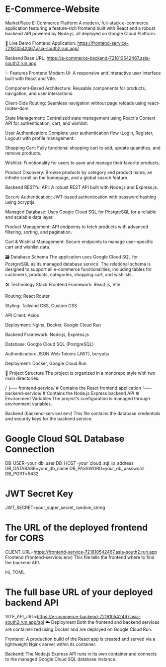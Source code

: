 # E-Commerce-Website

MarketPlace E-Commerce Platform
A modern, full-stack e-commerce application featuring a feature-rich frontend built with React and a robust backend API powered by Node.js, all deployed on Google Cloud Platform.

🚀 Live Demo
Frontend Application: https://frontend-service-721810542467.asia-south2.run.app/

Backend Base URL: https://e-commerce-backend-721810542467.asia-south2.run.app

✨ Features
Frontend
Modern UI: A responsive and interactive user interface built with React and Vite.

Component-Based Architecture: Reusable components for products, navigation, and user interactions.

Client-Side Routing: Seamless navigation without page reloads using react-router-dom.

State Management: Centralized state management using React's Context API for authentication, cart, and wishlist.

User Authentication: Complete user authentication flow (Login, Register, Logout) with profile management.

Shopping Cart: Fully functional shopping cart to add, update quantities, and remove products.

Wishlist: Functionality for users to save and manage their favorite products.

Product Discovery: Browse products by category and product name, an infinite scroll on the homepage, and a global search feature.

Backend
RESTful API: A robust REST API built with Node.js and Express.js.

Secure Authentication: JWT-based authentication with password hashing using bcryptjs.

Managed Database: Uses Google Cloud SQL for PostgreSQL for a reliable and scalable data layer.

Product Management: API endpoints to fetch products with advanced filtering, sorting, and pagination.

Cart & Wishlist Management: Secure endpoints to manage user-specific cart and wishlist data.

🗃️ Database Schema
The application uses Google Cloud SQL for PostgreSQL as its managed database service. The relational schema is designed to support all e-commerce functionalities, including tables for customers, products, categories, shopping cart, and wishlists.

🛠️ Technology Stack
Frontend
Framework: React.js, Vite

Routing: React Router

Styling: Tailwind CSS, Custom CSS

API Client: Axios

Deployment: Nginx, Docker, Google Cloud Run

Backend
Framework: Node.js, Express.js

Database: Google Cloud SQL (PostgreSQL)

Authentication: JSON Web Tokens (JWT), bcryptjs

Deployment: Docker, Google Cloud Run

📂 Project Structure
The project is organized in a monorepo style with two main directories:

/
├── frontend-service/   # Contains the React frontend application
└── backend-service/    # Contains the Node.js Express backend API
⚙️ Environment Variables
The project's configuration is managed through environment variables.

Backend (backend-service/.env)
This file contains the database credentials and security keys for the backend service.


# Google Cloud SQL Database Connection
DB_USER=your_db_user
DB_HOST=your_cloud_sql_ip_address
DB_DATABASE=your_db_name
DB_PASSWORD=your_db_password
DB_PORT=5432

# JWT Secret Key
JWT_SECRET=your_super_secret_random_string

# The URL of the deployed frontend for CORS
CLIENT_URL=https://frontend-service-721810542467.asia-south2.run.app
Frontend (frontend-service/.env)
This file tells the frontend where to find the backend API.

Ini, TOML

# The full base URL of your deployed backend API
VITE_API_URL=https://e-commerce-backend-721810542467.asia-south2.run.app/api
☁️ Deployment
Both the frontend and backend services are containerized using Docker and are deployed on Google Cloud Run.

Frontend: A production build of the React app is created and served via a lightweight Nginx server within its container.

Backend: The Node.js Express API runs in its own container and connects to the managed Google Cloud SQL database instance.

